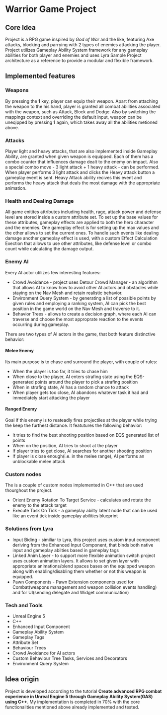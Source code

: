 # Warrior Game Project

## Core Idea
Project is a RPG game inspired by _God of War_ and the like, featuring Axe attacks, blocking and parrying with 2 types of enemies attacking the player. Project utilizes Gameplay Ability System framework for any gameplay abilities for both player and enemies and uses Lyra Sample Project architecture as a reference to provide a modular and flexible framework.

## Implemented features
### Weapons
By pressing the **1** key, player can equip their weapon. Apart from attaching the weapon to the his hand, player is granted all combat abilities associated with the weapon, such as Attack, Block and Dodge. Also by switching the mappings context and overriding the default input, weapon can be uneqipped by pressing **1** again, which takes away all the abilities metioned above.

### Attacks
Player light and heavy attacks, that are also implemented inside Gameplay Ability, are granted when given weapon is equipped. Each of them has a combo counter that influences damage dealt to the enemy on impact. Also a special combo move - 3 light attack + 1 heavy attack - can be performed. When player performs 3 light attack and clicks the Heavy attack button a gameplay event is sent. Heavy Attack ability recives this event and performs the heavy attack that deals the most damage with the appropriate animation.

### Health and Dealing Damage
All game enitites attributes including health, rage, attack power and defense level are stored inside a custom attribute set. To set up the base values for these attributes, gameplay effects are applied to both the hero character and the enemies. One gameplay effect is for setting up the max values and the other allows to set the current ones.
To handle such events like dealing damage another gameplay effect is used, with a custom Effect Calculation Exection that allows to use other attributes, like defense level or combo count while calculating the damage output.

### Enemy AI
Every AI actor utilizes few interesting features:
* Crowd Avoidance - project uses Detour Crowd Manager - an algorithm that allows AI to know how to avoid other AI actors and obstacles while staying on the Nav Mesh and retain realistic behavior.
* Environment Query System - by generating a list of possible points by given rules and employing a ranking system, AI can pick the best position in the game world on the Nav Mesh and traverse to it.
* Behavior Trees - allows to create a decision graph, where each AI can traverse and choose the most approprate reaction to the events occurring during gameplay.

There are two types of AI actors in the game, that both feature distinctive behavior:
#### Melee Enemy 
Its main purpose is to chase and surround the player, with couple of rules:
* When the player is too far, it tries to chase him
* When close to the player, AI enters strafing state using the EQS-generated points around the player to pick a strafing position
* When in strafing state, AI has a random chance to attack
* When player gets too close, AI abandons whatever task it had and immediately start attacking the player

#### Ranged Enemy 
Goal if this enemy is to reateadly fires projectiles at the player while trying the keep the furthest distance. It featutures the following behavior:
* It tries to find the best shooting position based on EQS generated list of points
* When on the position, AI tries to shoot at the player
* If player tries to get close, AI searches for another shooting position
* If player is close enough(i.e. in the melee range), AI performs an unblockable melee attack

### Custom nodes
The is a couple of custom nodes implemented in C++ that are used thourghout the project.
* Orient Enemy Rotation To Target Service -  calculates and rotate the enemy to the attack target
* Execute Task On Tick - a gameplay abilty latent node that can be used like an event tick inside gameplay abilities blueprint

### Solutions from Lyra
* Input Biding - similiar to Lyra, this project uses custom input component deriving from the Enhanced Input Component, that binds both native input and gameplay abilties based in gameplay tags
* Linked Anim Layer - to support more flexible animation switch project uses custom animation layers. It allows to set given layer with appropriate animations/blend spaces bases on the equipped weapon along with enabling/disabling them whether or not this weapon is equipped.
* Pawn Components - Pawn Extension components used for Combat(weapons management and weapon collision events handling) and for UI(sending delegate and Widget communication) 

### Tech and Tools
* Unreal Engine 5
* C++
* Enhanced Input Component
* Gameplay Ability System
* Gameplay Tags
* Attribute Set
* Behaviour Trees
* Crowd Avoidance for AI actors
* Custom Behaviour Tree Tasks, Services and Decorators
* Environment Query System

## Idea origin
Project is developed according to the tutorial **Create advanced RPG combat experience in Unreal Engine 5 through Gameplay Ability System(GAS) using C++**. My implementation is completed in 70% with the core functionalities mentioned above already implemented and tested.
